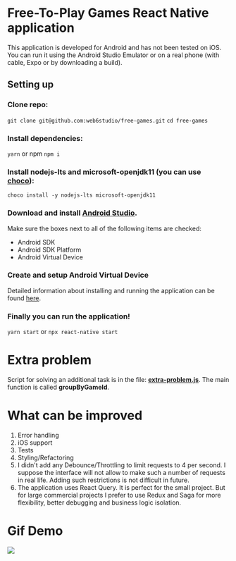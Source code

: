 # Free-To-Play Games React Native application

This application is developed for Android and has not been tested on iOS. You can run it using the Android Studio Emulator or on a real phone (with cable, Expo or by downloading a build).

## Setting up

### Clone repo:

`git clone git@github.com:web6studio/free-games.git`
`cd free-games`

### Install dependencies:

`yarn` or npm `npm i`

### Install **nodejs-lts** and **microsoft-openjdk11** (you can use [choco](https://chocolatey.org/)):

`choco install -y nodejs-lts microsoft-openjdk11`

### Download and install [Android Studio](https://developer.android.com/studio/index.html).

Make sure the boxes next to all of the following items are checked:

- Android SDK
- Android SDK Platform
- Android Virtual Device

### Create and setup Android Virtual Device

Detailed information about installing and running the application can be found [here](https://reactnative.dev/docs/environment-setup).

### Finally you can run the application!

`yarn start` or `npx react-native start`

# Extra problem

Script for solving an additional task is in the file: **[extra-problem.js](https://github.com/web6studio/free-games/blob/main/extra-problem.js)**. The main function is called **groupByGameId**.

# What can be improved

1. Error handling
2. iOS support
3. Tests
4. Styling/Refactoring
5. I didn't add any Debounce/Throttling to limit requests to 4 per second. I suppose the interface will not allow to make such a number of requests in real life. Adding such restrictions is not difficult in future.
6. The application uses React Query. It is perfect for the small project. But for large commercial projects I prefer to use Redux and Saga for more flexibility, better debugging and business logic isolation.

# Gif Demo

![](https://github.com/web6studio/free-games/blob/main/demo.gif)
